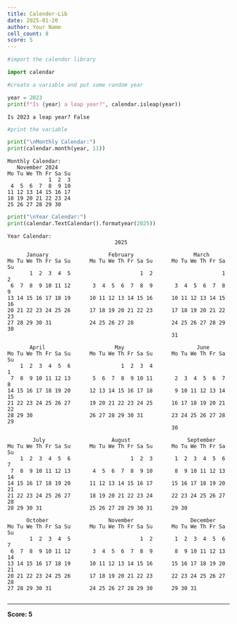 ```yaml
---
title: Calender-Lib
date: 2025-01-20
author: Your Name
cell_count: 8
score: 5
---
```


```python
#import the calendor library
```


```python
import calendar
```


```python
#create a variable and put some random year
```


```python
year = 2023
print(f"Is {year} a leap year?", calendar.isleap(year))
```

    Is 2023 a leap year? False



```python
#print the variable
```


```python
print("\nMonthly Calendar:")
print(calendar.month(year, 11))
```

    
    Monthly Calendar:
       November 2024
    Mo Tu We Th Fr Sa Su
                 1  2  3
     4  5  6  7  8  9 10
    11 12 13 14 15 16 17
    18 19 20 21 22 23 24
    25 26 27 28 29 30
    



```python
print("\nYear Calendar:")
print(calendar.TextCalendar().formatyear(2025))
```

    
    Year Calendar:
                                      2025
    
          January                   February                   March
    Mo Tu We Th Fr Sa Su      Mo Tu We Th Fr Sa Su      Mo Tu We Th Fr Sa Su
           1  2  3  4  5                      1  2                      1  2
     6  7  8  9 10 11 12       3  4  5  6  7  8  9       3  4  5  6  7  8  9
    13 14 15 16 17 18 19      10 11 12 13 14 15 16      10 11 12 13 14 15 16
    20 21 22 23 24 25 26      17 18 19 20 21 22 23      17 18 19 20 21 22 23
    27 28 29 30 31            24 25 26 27 28            24 25 26 27 28 29 30
                                                        31
    
           April                      May                       June
    Mo Tu We Th Fr Sa Su      Mo Tu We Th Fr Sa Su      Mo Tu We Th Fr Sa Su
        1  2  3  4  5  6                1  2  3  4                         1
     7  8  9 10 11 12 13       5  6  7  8  9 10 11       2  3  4  5  6  7  8
    14 15 16 17 18 19 20      12 13 14 15 16 17 18       9 10 11 12 13 14 15
    21 22 23 24 25 26 27      19 20 21 22 23 24 25      16 17 18 19 20 21 22
    28 29 30                  26 27 28 29 30 31         23 24 25 26 27 28 29
                                                        30
    
            July                     August                  September
    Mo Tu We Th Fr Sa Su      Mo Tu We Th Fr Sa Su      Mo Tu We Th Fr Sa Su
        1  2  3  4  5  6                   1  2  3       1  2  3  4  5  6  7
     7  8  9 10 11 12 13       4  5  6  7  8  9 10       8  9 10 11 12 13 14
    14 15 16 17 18 19 20      11 12 13 14 15 16 17      15 16 17 18 19 20 21
    21 22 23 24 25 26 27      18 19 20 21 22 23 24      22 23 24 25 26 27 28
    28 29 30 31               25 26 27 28 29 30 31      29 30
    
          October                   November                  December
    Mo Tu We Th Fr Sa Su      Mo Tu We Th Fr Sa Su      Mo Tu We Th Fr Sa Su
           1  2  3  4  5                      1  2       1  2  3  4  5  6  7
     6  7  8  9 10 11 12       3  4  5  6  7  8  9       8  9 10 11 12 13 14
    13 14 15 16 17 18 19      10 11 12 13 14 15 16      15 16 17 18 19 20 21
    20 21 22 23 24 25 26      17 18 19 20 21 22 23      22 23 24 25 26 27 28
    27 28 29 30 31            24 25 26 27 28 29 30      29 30 31
    



```python

```


---
**Score: 5**
